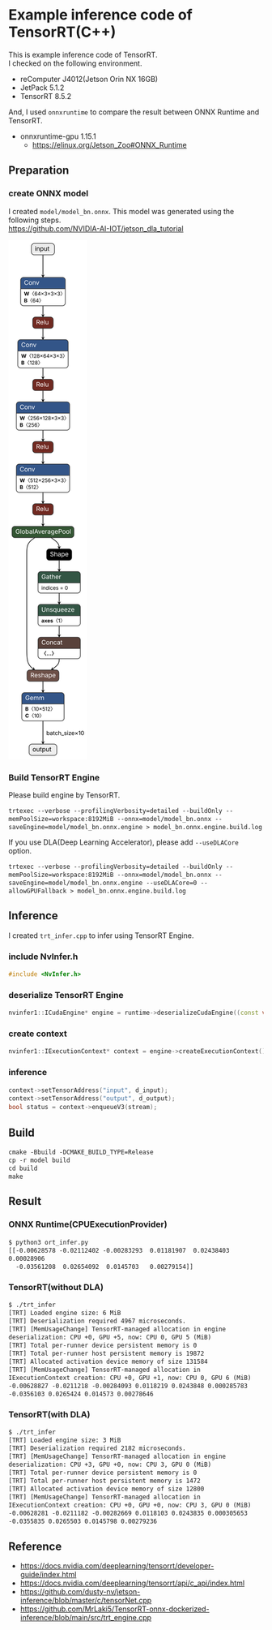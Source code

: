 # Example inference code of TensorRT(C++)

This is example inference code of TensorRT.  
I checked on the following environment.

- reComputer J4012(Jetson Orin NX 16GB)
- JetPack 5.1.2
- TensorRT 8.5.2

And, I used `onnxruntime` to compare the result between ONNX Runtime and TensorRT.

- onnxruntime-gpu 1.15.1
  - <https://elinux.org/Jetson_Zoo#ONNX_Runtime>

## Preparation

### create ONNX model

I created `model/model_bn.onnx`. This model was generated using the following steps.  
<https://github.com/NVIDIA-AI-IOT/jetson_dla_tutorial>

![](image/model_bn.onnx.svg)

### Build TensorRT Engine

Please build engine by TensorRT.

```shell
trtexec --verbose --profilingVerbosity=detailed --buildOnly --memPoolSize=workspace:8192MiB --onnx=model/model_bn.onnx --saveEngine=model/model_bn.onnx.engine > model_bn.onnx.engine.build.log
```

If you use DLA(Deep Learning Accelerator), please add `--useDLACore` option.

```shell
trtexec --verbose --profilingVerbosity=detailed --buildOnly --memPoolSize=workspace:8192MiB --onnx=model/model_bn.onnx --saveEngine=model/model_bn.onnx.engine --useDLACore=0 --allowGPUFallback > model_bn.onnx.engine.build.log
```

## Inference

I created `trt_infer.cpp` to infer using TensorRT Engine.

### include NvInfer.h

```cpp
#include <NvInfer.h>
```

### deserialize TensorRT Engine

```cpp
nvinfer1::ICudaEngine* engine = runtime->deserializeCudaEngine((const void*)engine_data.get(), engine_size);
```

### create context

```cpp
nvinfer1::IExecutionContext* context = engine->createExecutionContext();
```

### inference

```cpp
context->setTensorAddress("input", d_input);
context->setTensorAddress("output", d_output);
bool status = context->enqueueV3(stream);
```

## Build

```shell
cmake -Bbuild -DCMAKE_BUILD_TYPE=Release
cp -r model build
cd build
make
```

## Result

### ONNX Runtime(CPUExecutionProvider)

```shell
$ python3 ort_infer.py
[[-0.00628578 -0.02112402 -0.00283293  0.01181907  0.02438403  0.00028906
  -0.03561208  0.02654092  0.0145703   0.00279154]]
```

### TensorRT(without DLA)

```shell
$ ./trt_infer
[TRT] Loaded engine size: 6 MiB
[TRT] Deserialization required 4967 microseconds.
[TRT] [MemUsageChange] TensorRT-managed allocation in engine deserialization: CPU +0, GPU +5, now: CPU 0, GPU 5 (MiB)
[TRT] Total per-runner device persistent memory is 0
[TRT] Total per-runner host persistent memory is 19872
[TRT] Allocated activation device memory of size 131584
[TRT] [MemUsageChange] TensorRT-managed allocation in IExecutionContext creation: CPU +0, GPU +1, now: CPU 0, GPU 6 (MiB)
-0.00628827 -0.0211218 -0.00284093 0.0118219 0.0243848 0.000285783 -0.0356103 0.0265424 0.014573 0.00278646
```

### TensorRT(with DLA)

```shell
$ ./trt_infer
[TRT] Loaded engine size: 3 MiB
[TRT] Deserialization required 2182 microseconds.
[TRT] [MemUsageChange] TensorRT-managed allocation in engine deserialization: CPU +3, GPU +0, now: CPU 3, GPU 0 (MiB)
[TRT] Total per-runner device persistent memory is 0
[TRT] Total per-runner host persistent memory is 1472
[TRT] Allocated activation device memory of size 12800
[TRT] [MemUsageChange] TensorRT-managed allocation in IExecutionContext creation: CPU +0, GPU +0, now: CPU 3, GPU 0 (MiB)
-0.00628281 -0.0211182 -0.00282669 0.0118103 0.0243835 0.000305653 -0.0355835 0.0265503 0.0145798 0.00279236
```

## Reference

- <https://docs.nvidia.com/deeplearning/tensorrt/developer-guide/index.html>
- <https://docs.nvidia.com/deeplearning/tensorrt/api/c_api/index.html>
- <https://github.com/dusty-nv/jetson-inference/blob/master/c/tensorNet.cpp>
- <https://github.com/MrLaki5/TensorRT-onnx-dockerized-inference/blob/main/src/trt_engine.cpp>

